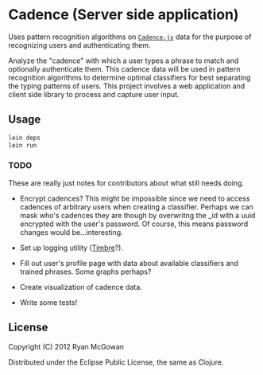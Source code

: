 # Cadence (Server side application)

Uses pattern recognition algorithms on [`Cadence.js`](http://fillthisis.net/)
data for the purpose of recognizing users and authenticating them.

Analyze the "cadence" with which a user types a phrase to match and optionally
authenticate them.  This cadence data will be used in pattern recognition
algorithms to determine optimal classifiers for best separating the typing
patterns of users.  This project involves a web application and client side
library to process and capture user input.

## Usage

```bash
lein deps
lein run
```

### TODO

These are really just notes for contributors about what still needs doing.

*   Encrypt cadences? This might be impossible since we need to access cadences
    of arbitrary users when creating a classifier. Perhaps we can mask who's
    cadences they are though by overwritng the _id with a uuid encrypted with
    the user's password. Of course, this means password changes would
    be...interesting.

*   Set up logging utility ([Timbre](https://github.com/ptaoussanis/timbre)?).

*   Fill out user's profile page with data about available classifiers and
    trained phrases. Some graphs perhaps?

*   Create visualization of cadence data.

*   Write some tests!

## License

Copyright (C) 2012 Ryan McGowan

Distributed under the Eclipse Public License, the same as Clojure.

